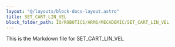 ```yaml
---
layout: "@/layouts/block-docs-layout.astro"
title: SET_CART_LIN_VEL
block_folder_path: IO/ROBOTICS/ARMS/MECADEMIC/SET_CART_LIN_VEL
---
```


This is the Markdown file for SET_CART_LIN_VEL

